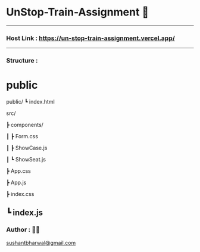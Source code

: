 # UnStop-Train-Assignment 🚂
------
### Host Link : https://un-stop-train-assignment.vercel.app/
------
### Structure :
# public
public/
┗ index.html

src/

┣ components/

┃ ┣ Form.css

┃ ┣ ShowCase.js

┃ ┗ ShowSeat.js

┣ App.css

┣ App.js

┣ index.css

┗ index.js
 ------
 ### Author : 👨‍🎓
 sushantbharwal@gmail.com